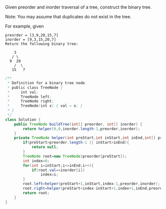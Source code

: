 Given preorder and inorder traversal of a tree, construct the binary tree.

Note:
You may assume that duplicates do not exist in the tree.

For example, given
```
preorder = [3,9,20,15,7]
inorder = [9,3,15,20,7]
Return the following binary tree:

    3
   / \
  9  20
    /  \
   15   7
```

```java
/**
 * Definition for a binary tree node.
 * public class TreeNode {
 *     int val;
 *     TreeNode left;
 *     TreeNode right;
 *     TreeNode(int x) { val = x; }
 * }
 */
class Solution {
    public TreeNode buildTree(int[] preorder, int[] inorder) {
        return helper(0,0,inorder.length-1,preorder,inorder);
    }
    private TreeNode helper(int preStart,int inStart,int inEnd,int[] preorder,int[] inorder){
        if(preStart>preorder.length-1 || inStart>inEnd){
            return null;
        }
        TreeNode root=new TreeNode(preorder[preStart]);
        int index=0;
        for(int i=inStart;i<=inEnd;i++){
            if(root.val==inorder[i])
                index=i;
        }
        root.left=helper(preStart+1,inStart,index-1,preorder,inorder);
        root.right=helper(preStart+index-inStart+1,index+1,inEnd,preorder,inorder);
        return root;
    }
}
```
